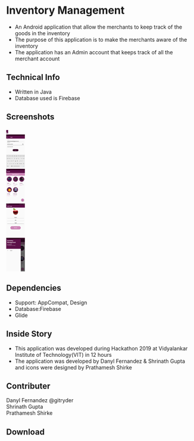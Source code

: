 <h1>Inventory Management</h1>
<ul>
<li>An Android application that allow the merchants to keep track of the goods in the inventory</li>
<li>The purpose of this application is to make the merchants aware of the inventory</li>
<li>The application has an Admin account that keeps track of all the merchant account</li>
</ul>
<h2>Technical Info</h2>
<ul>
<li>Written in Java </li>
<li>Database used is Firebase</li>
</ul>
<h2>Screenshots</h2>
<div class="row">
<div class="column">
<img src="https://github.com/ShrinathGupta09/Inventory-Management/blob/master/Images/Start.png" style="width:1%" alt="Start Screen">
 </div>
<div class="column">
<img src="https://github.com/ShrinathGupta09/Inventory-Management/blob/master/Images/Login.png"  style="width:10%" alt="Login Screen">
</div>
<div class="column">
<img src="https://github.com/ShrinathGupta09/Inventory-Management/blob/master/Images/View.png"  style="width:10%"alt="Items Screen">
 </div>
 <div class="column">
<img src="https://github.com/ShrinathGupta09/Inventory-Management/blob/master/Images/Add.png"  style="width:10%" alt="Add Items Screen">
</div>
<div class="column">
<img src="https://github.com/ShrinathGupta09/Inventory-Management/blob/master/Images/Drawer.png" style="width:10%" alt="Drawer Screen">
</div>
</div>
<h2>Dependencies</h2>
<ul>
  <li>Support: AppCompat, Design</li>
  <li>Database:Firebase</li>
  <li>Glide</li>
</ul>
<h2>Inside Story</h2>
<ul>
<li>This application was developed during Hackathon 2019 at Vidyalankar Institute of Technology(VIT) in 12 hours</li>
<li>The application was developed by Danyl Fernandez & Shrinath Gupta and icons were designed by Prathamesh Shirke</li>
</ul>
<h2>Contributer</h2>
Danyl Fernandez @gitryder<br>
Shrinath Gupta<br>
Prathamesh Shirke<br>
<h2>Download</h2>
